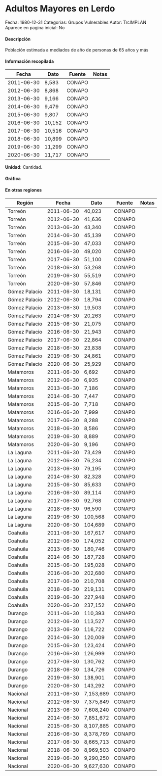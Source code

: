 Adultos Mayores en Lerdo
=====

Fecha: 1980-12-31
Categorías: Grupos Vulnerables
Autor: TrcIMPLAN
Aparece en pagina inicial: No

#### Descripción

Población estimada a mediados de año de personas de 65 años y más

#### Información recopilada

<table class="table table-hover table-bordered matriz">
<thead>
<tr>
<th>Fecha</th>
<th>Dato</th>
<th>Fuente</th>
<th>Notas</th>
</tr>
</thead>
<tbody>
<tr>
<td>2011-06-30</td>
<td class="derecha">8,583</td>
<td>CONAPO</td>
<td></td>
</tr>
<tr>
<td>2012-06-30</td>
<td class="derecha">8,868</td>
<td>CONAPO</td>
<td></td>
</tr>
<tr>
<td>2013-06-30</td>
<td class="derecha">9,166</td>
<td>CONAPO</td>
<td></td>
</tr>
<tr>
<td>2014-06-30</td>
<td class="derecha">9,479</td>
<td>CONAPO</td>
<td></td>
</tr>
<tr>
<td>2015-06-30</td>
<td class="derecha">9,807</td>
<td>CONAPO</td>
<td></td>
</tr>
<tr>
<td>2016-06-30</td>
<td class="derecha">10,152</td>
<td>CONAPO</td>
<td></td>
</tr>
<tr>
<td>2017-06-30</td>
<td class="derecha">10,516</td>
<td>CONAPO</td>
<td></td>
</tr>
<tr>
<td>2018-06-30</td>
<td class="derecha">10,899</td>
<td>CONAPO</td>
<td></td>
</tr>
<tr>
<td>2019-06-30</td>
<td class="derecha">11,299</td>
<td>CONAPO</td>
<td></td>
</tr>
<tr>
<td>2020-06-30</td>
<td class="derecha">11,717</td>
<td>CONAPO</td>
<td></td>
</tr>
</tbody>
</table>

<b>Unidad:</b> Cantidad.



#### Gráfica

<div id="Morrismktjyfay" class="grafica"></div>
<script>
new Morris.Line({
element: 'Morrismktjyfay',
data: [{ fecha: '2011-06-30', dato: 8583 },{ fecha: '2012-06-30', dato: 8868 },{ fecha: '2013-06-30', dato: 9166 },{ fecha: '2014-06-30', dato: 9479 },{ fecha: '2015-06-30', dato: 9807 },{ fecha: '2016-06-30', dato: 10152 },{ fecha: '2017-06-30', dato: 10516 },{ fecha: '2018-06-30', dato: 10899 },{ fecha: '2019-06-30', dato: 11299 },{ fecha: '2020-06-30', dato: 11717 }],
xkey: 'fecha',
ykeys: ['dato'],
labels: ['Dato'],
lineColors: ['#FF5B02'],
xLabelFormat: function(d) { return d.getDate()+'/'+(d.getMonth()+1)+'/'+d.getFullYear(); },
dateFormat: function(ts) { var d = new Date(ts); return d.getDate() + '/' + (d.getMonth() + 1) + '/' + d.getFullYear(); }
});
</script>

#### En otras regiones

<table class="table table-hover table-bordered matriz">
<thead>
<tr>
<th>Región</th>
<th>Fecha</th>
<th>Dato</th>
<th>Fuente</th>
<th>Notas</th>
</tr>
</thead>
<tbody>
<tr>
<td>Torreón</td>
<td>2011-06-30</td>
<td class="derecha">40,023</td>
<td>CONAPO</td>
<td></td>
</tr>
<tr>
<td>Torreón</td>
<td>2012-06-30</td>
<td class="derecha">41,636</td>
<td>CONAPO</td>
<td></td>
</tr>
<tr>
<td>Torreón</td>
<td>2013-06-30</td>
<td class="derecha">43,340</td>
<td>CONAPO</td>
<td></td>
</tr>
<tr>
<td>Torreón</td>
<td>2014-06-30</td>
<td class="derecha">45,139</td>
<td>CONAPO</td>
<td></td>
</tr>
<tr>
<td>Torreón</td>
<td>2015-06-30</td>
<td class="derecha">47,033</td>
<td>CONAPO</td>
<td></td>
</tr>
<tr>
<td>Torreón</td>
<td>2016-06-30</td>
<td class="derecha">49,020</td>
<td>CONAPO</td>
<td></td>
</tr>
<tr>
<td>Torreón</td>
<td>2017-06-30</td>
<td class="derecha">51,100</td>
<td>CONAPO</td>
<td></td>
</tr>
<tr>
<td>Torreón</td>
<td>2018-06-30</td>
<td class="derecha">53,268</td>
<td>CONAPO</td>
<td></td>
</tr>
<tr>
<td>Torreón</td>
<td>2019-06-30</td>
<td class="derecha">55,519</td>
<td>CONAPO</td>
<td></td>
</tr>
<tr>
<td>Torreón</td>
<td>2020-06-30</td>
<td class="derecha">57,846</td>
<td>CONAPO</td>
<td></td>
</tr>
<tr>
<td>Gómez Palacio</td>
<td>2011-06-30</td>
<td class="derecha">18,131</td>
<td>CONAPO</td>
<td></td>
</tr>
<tr>
<td>Gómez Palacio</td>
<td>2012-06-30</td>
<td class="derecha">18,794</td>
<td>CONAPO</td>
<td></td>
</tr>
<tr>
<td>Gómez Palacio</td>
<td>2013-06-30</td>
<td class="derecha">19,503</td>
<td>CONAPO</td>
<td></td>
</tr>
<tr>
<td>Gómez Palacio</td>
<td>2014-06-30</td>
<td class="derecha">20,263</td>
<td>CONAPO</td>
<td></td>
</tr>
<tr>
<td>Gómez Palacio</td>
<td>2015-06-30</td>
<td class="derecha">21,075</td>
<td>CONAPO</td>
<td></td>
</tr>
<tr>
<td>Gómez Palacio</td>
<td>2016-06-30</td>
<td class="derecha">21,943</td>
<td>CONAPO</td>
<td></td>
</tr>
<tr>
<td>Gómez Palacio</td>
<td>2017-06-30</td>
<td class="derecha">22,864</td>
<td>CONAPO</td>
<td></td>
</tr>
<tr>
<td>Gómez Palacio</td>
<td>2018-06-30</td>
<td class="derecha">23,838</td>
<td>CONAPO</td>
<td></td>
</tr>
<tr>
<td>Gómez Palacio</td>
<td>2019-06-30</td>
<td class="derecha">24,861</td>
<td>CONAPO</td>
<td></td>
</tr>
<tr>
<td>Gómez Palacio</td>
<td>2020-06-30</td>
<td class="derecha">25,929</td>
<td>CONAPO</td>
<td></td>
</tr>
<tr>
<td>Matamoros</td>
<td>2011-06-30</td>
<td class="derecha">6,692</td>
<td>CONAPO</td>
<td></td>
</tr>
<tr>
<td>Matamoros</td>
<td>2012-06-30</td>
<td class="derecha">6,935</td>
<td>CONAPO</td>
<td></td>
</tr>
<tr>
<td>Matamoros</td>
<td>2013-06-30</td>
<td class="derecha">7,186</td>
<td>CONAPO</td>
<td></td>
</tr>
<tr>
<td>Matamoros</td>
<td>2014-06-30</td>
<td class="derecha">7,447</td>
<td>CONAPO</td>
<td></td>
</tr>
<tr>
<td>Matamoros</td>
<td>2015-06-30</td>
<td class="derecha">7,718</td>
<td>CONAPO</td>
<td></td>
</tr>
<tr>
<td>Matamoros</td>
<td>2016-06-30</td>
<td class="derecha">7,999</td>
<td>CONAPO</td>
<td></td>
</tr>
<tr>
<td>Matamoros</td>
<td>2017-06-30</td>
<td class="derecha">8,288</td>
<td>CONAPO</td>
<td></td>
</tr>
<tr>
<td>Matamoros</td>
<td>2018-06-30</td>
<td class="derecha">8,586</td>
<td>CONAPO</td>
<td></td>
</tr>
<tr>
<td>Matamoros</td>
<td>2019-06-30</td>
<td class="derecha">8,889</td>
<td>CONAPO</td>
<td></td>
</tr>
<tr>
<td>Matamoros</td>
<td>2020-06-30</td>
<td class="derecha">9,196</td>
<td>CONAPO</td>
<td></td>
</tr>
<tr>
<td>La Laguna</td>
<td>2011-06-30</td>
<td class="derecha">73,429</td>
<td>CONAPO</td>
<td></td>
</tr>
<tr>
<td>La Laguna</td>
<td>2012-06-30</td>
<td class="derecha">76,234</td>
<td>CONAPO</td>
<td></td>
</tr>
<tr>
<td>La Laguna</td>
<td>2013-06-30</td>
<td class="derecha">79,195</td>
<td>CONAPO</td>
<td></td>
</tr>
<tr>
<td>La Laguna</td>
<td>2014-06-30</td>
<td class="derecha">82,328</td>
<td>CONAPO</td>
<td></td>
</tr>
<tr>
<td>La Laguna</td>
<td>2015-06-30</td>
<td class="derecha">85,633</td>
<td>CONAPO</td>
<td></td>
</tr>
<tr>
<td>La Laguna</td>
<td>2016-06-30</td>
<td class="derecha">89,114</td>
<td>CONAPO</td>
<td></td>
</tr>
<tr>
<td>La Laguna</td>
<td>2017-06-30</td>
<td class="derecha">92,768</td>
<td>CONAPO</td>
<td></td>
</tr>
<tr>
<td>La Laguna</td>
<td>2018-06-30</td>
<td class="derecha">96,590</td>
<td>CONAPO</td>
<td></td>
</tr>
<tr>
<td>La Laguna</td>
<td>2019-06-30</td>
<td class="derecha">100,568</td>
<td>CONAPO</td>
<td></td>
</tr>
<tr>
<td>La Laguna</td>
<td>2020-06-30</td>
<td class="derecha">104,689</td>
<td>CONAPO</td>
<td></td>
</tr>
<tr>
<td>Coahuila</td>
<td>2011-06-30</td>
<td class="derecha">167,617</td>
<td>CONAPO</td>
<td></td>
</tr>
<tr>
<td>Coahuila</td>
<td>2012-06-30</td>
<td class="derecha">174,052</td>
<td>CONAPO</td>
<td></td>
</tr>
<tr>
<td>Coahuila</td>
<td>2013-06-30</td>
<td class="derecha">180,746</td>
<td>CONAPO</td>
<td></td>
</tr>
<tr>
<td>Coahuila</td>
<td>2014-06-30</td>
<td class="derecha">187,728</td>
<td>CONAPO</td>
<td></td>
</tr>
<tr>
<td>Coahuila</td>
<td>2015-06-30</td>
<td class="derecha">195,028</td>
<td>CONAPO</td>
<td></td>
</tr>
<tr>
<td>Coahuila</td>
<td>2016-06-30</td>
<td class="derecha">202,680</td>
<td>CONAPO</td>
<td></td>
</tr>
<tr>
<td>Coahuila</td>
<td>2017-06-30</td>
<td class="derecha">210,708</td>
<td>CONAPO</td>
<td></td>
</tr>
<tr>
<td>Coahuila</td>
<td>2018-06-30</td>
<td class="derecha">219,131</td>
<td>CONAPO</td>
<td></td>
</tr>
<tr>
<td>Coahuila</td>
<td>2019-06-30</td>
<td class="derecha">227,948</td>
<td>CONAPO</td>
<td></td>
</tr>
<tr>
<td>Coahuila</td>
<td>2020-06-30</td>
<td class="derecha">237,152</td>
<td>CONAPO</td>
<td></td>
</tr>
<tr>
<td>Durango</td>
<td>2011-06-30</td>
<td class="derecha">110,393</td>
<td>CONAPO</td>
<td></td>
</tr>
<tr>
<td>Durango</td>
<td>2012-06-30</td>
<td class="derecha">113,527</td>
<td>CONAPO</td>
<td></td>
</tr>
<tr>
<td>Durango</td>
<td>2013-06-30</td>
<td class="derecha">116,722</td>
<td>CONAPO</td>
<td></td>
</tr>
<tr>
<td>Durango</td>
<td>2014-06-30</td>
<td class="derecha">120,009</td>
<td>CONAPO</td>
<td></td>
</tr>
<tr>
<td>Durango</td>
<td>2015-06-30</td>
<td class="derecha">123,424</td>
<td>CONAPO</td>
<td></td>
</tr>
<tr>
<td>Durango</td>
<td>2016-06-30</td>
<td class="derecha">126,999</td>
<td>CONAPO</td>
<td></td>
</tr>
<tr>
<td>Durango</td>
<td>2017-06-30</td>
<td class="derecha">130,762</td>
<td>CONAPO</td>
<td></td>
</tr>
<tr>
<td>Durango</td>
<td>2018-06-30</td>
<td class="derecha">134,726</td>
<td>CONAPO</td>
<td></td>
</tr>
<tr>
<td>Durango</td>
<td>2019-06-30</td>
<td class="derecha">138,901</td>
<td>CONAPO</td>
<td></td>
</tr>
<tr>
<td>Durango</td>
<td>2020-06-30</td>
<td class="derecha">143,292</td>
<td>CONAPO</td>
<td></td>
</tr>
<tr>
<td>Nacional</td>
<td>2011-06-30</td>
<td class="derecha">7,153,689</td>
<td>CONAPO</td>
<td></td>
</tr>
<tr>
<td>Nacional</td>
<td>2012-06-30</td>
<td class="derecha">7,375,849</td>
<td>CONAPO</td>
<td></td>
</tr>
<tr>
<td>Nacional</td>
<td>2013-06-30</td>
<td class="derecha">7,608,240</td>
<td>CONAPO</td>
<td></td>
</tr>
<tr>
<td>Nacional</td>
<td>2014-06-30</td>
<td class="derecha">7,851,672</td>
<td>CONAPO</td>
<td></td>
</tr>
<tr>
<td>Nacional</td>
<td>2015-06-30</td>
<td class="derecha">8,107,885</td>
<td>CONAPO</td>
<td></td>
</tr>
<tr>
<td>Nacional</td>
<td>2016-06-30</td>
<td class="derecha">8,378,769</td>
<td>CONAPO</td>
<td></td>
</tr>
<tr>
<td>Nacional</td>
<td>2017-06-30</td>
<td class="derecha">8,665,713</td>
<td>CONAPO</td>
<td></td>
</tr>
<tr>
<td>Nacional</td>
<td>2018-06-30</td>
<td class="derecha">8,969,503</td>
<td>CONAPO</td>
<td></td>
</tr>
<tr>
<td>Nacional</td>
<td>2019-06-30</td>
<td class="derecha">9,290,250</td>
<td>CONAPO</td>
<td></td>
</tr>
<tr>
<td>Nacional</td>
<td>2020-06-30</td>
<td class="derecha">9,627,630</td>
<td>CONAPO</td>
<td></td>
</tr>
</tbody>
</table>

